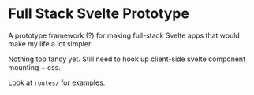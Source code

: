 # Full Stack Svelte Prototype

A prototype framework (?) for making full-stack Svelte apps that would make my life a lot simpler.

Nothing too fancy yet. Still need to hook up client-side svelte component mounting + css.

Look at `routes/` for examples.
